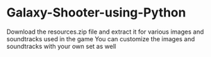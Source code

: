 # Galaxy-Shooter-using-Python
Download the resources.zip file and extract it for various images and soundtracks used in the game
You can customize the images and soundtracks with your own set as well
